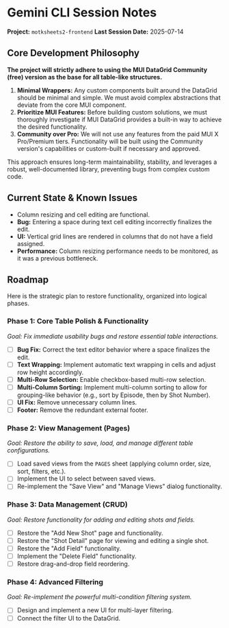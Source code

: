# Gemini CLI Session Notes

**Project:** `motksheets2-frontend`
**Last Session Date:** 2025-07-14

## Core Development Philosophy

**The project will strictly adhere to using the MUI DataGrid Community (free) version as the base for all table-like structures.**

1.  **Minimal Wrappers:** Any custom components built around the DataGrid should be minimal and simple. We must avoid complex abstractions that deviate from the core MUI component.
2.  **Prioritize MUI Features:** Before building custom solutions, we must thoroughly investigate if MUI DataGrid provides a built-in way to achieve the desired functionality.
3.  **Community over Pro:** We will not use any features from the paid MUI X Pro/Premium tiers. Functionality will be built using the Community version's capabilities or custom-built if necessary and approved.

This approach ensures long-term maintainability, stability, and leverages a robust, well-documented library, preventing bugs from complex custom code.

## Current State & Known Issues

-   Column resizing and cell editing are functional.
-   **Bug:** Entering a space during text cell editing incorrectly finalizes the edit.
-   **UI:** Vertical grid lines are rendered in columns that do not have a field assigned.
-   **Performance:** Column resizing performance needs to be monitored, as it was a previous bottleneck.

## Roadmap

Here is the strategic plan to restore functionality, organized into logical phases.

### Phase 1: Core Table Polish & Functionality
*Goal: Fix immediate usability bugs and restore essential table interactions.*
- [ ] **Bug Fix:** Correct the text editor behavior where a space finalizes the edit.
- [ ] **Text Wrapping:** Implement automatic text wrapping in cells and adjust row height accordingly.
- [ ] **Multi-Row Selection:** Enable checkbox-based multi-row selection.
- [ ] **Multi-Column Sorting:** Implement multi-column sorting to allow for grouping-like behavior (e.g., sort by Episode, then by Shot Number).
- [ ] **UI Fix:** Remove unnecessary column lines.
- [ ] **Footer:** Remove the redundant external footer.

### Phase 2: View Management (Pages)
*Goal: Restore the ability to save, load, and manage different table configurations.*
- [ ] Load saved views from the `PAGES` sheet (applying column order, size, sort, filters, etc.).
- [ ] Implement the UI to select between saved views.
- [ ] Re-implement the "Save View" and "Manage Views" dialog functionality.

### Phase 3: Data Management (CRUD)
*Goal: Restore functionality for adding and editing shots and fields.*
- [ ] Restore the "Add New Shot" page and functionality.
- [ ] Restore the "Shot Detail" page for viewing and editing a single shot.
- [ ] Restore the "Add Field" functionality.
- [ ] Implement the "Delete Field" functionality.
- [ ] Restore drag-and-drop field reordering.

### Phase 4: Advanced Filtering
*Goal: Re-implement the powerful multi-condition filtering system.*
- [ ] Design and implement a new UI for multi-layer filtering.
- [ ] Connect the filter UI to the DataGrid.